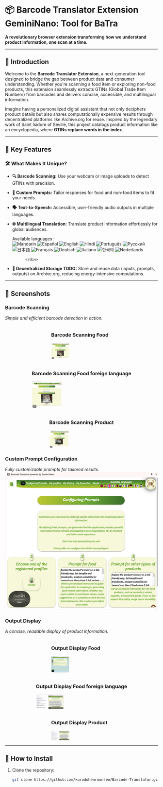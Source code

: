 # 📦 Barcode Translator Extension GeminiNano: Tool for BaTra  
**A revolutionary browser extension transforming how we understand product information, one scan at a time.**  

---

## 🌟 Introduction  

Welcome to the **Barcode Translator Extension**, a next-generation tool designed to bridge the gap between product data and consumer understanding. Whether you're scanning a food item or exploring non-food products, this extension seamlessly extracts GTINs (Global Trade Item Numbers) from barcodes and delivers concise, accessible, and multilingual information.  

Imagine having a personalized digital assistant that not only deciphers product details but also shares computationally expensive results through decentralized platforms like Archive.org for reuse. Inspired by the legendary work of Saint Isidore of Seville, this project catalogs product information like an encyclopedia, where **GTINs replace words in the index**.  

---

## 🎯 Key Features  

### 🛠 **What Makes It Unique?**
- **🔍 Barcode Scanning:** Use your webcam or image uploads to detect GTINs with precision.  
- **📝 Custom Prompts:** Tailor responses for food and non-food items to fit your needs.  
- **🗣️ Text-to-Speech:** Accessible, user-friendly audio outputs in multiple languages.  
- **🌐 Multilingual Translation:** Translate product information effortlessly for global audiences.  
          <div id="languages">
              Available languages : <br>
              <img class="languageFlag" src="/languages/images/zh-CNP.svg" id="zh-CNP" alt="Mandarin" style="width:20px">
              <img class="languageFlag" src="/languages/images/es-ES.svg" id="es-ES" alt="Español" style="width:20px">
              <img class="languageFlag" src="/languages/images/en-US.svg" id="en-US" alt="English" style="width:20px">
              <img class="languageFlag" src="/languages/images/hi-IN.svg" id="hi-IN" alt="Hindi" style="width:20px">
              <img class="languageFlag" src="/languages/images/pt-BR.svg" id="pt-BR" alt="Português" style="width:20px">
              <img class="languageFlag" src="/languages/images/ru-RU.svg" id="ru-RU" alt="Русский" style="width:20px">
              <img class="languageFlag" src="/languages/images/ja-JP.svg" id="ja-JP" alt="日本語" style="width:20px">
              <img class="languageFlag" src="/languages/images/fr-FR.svg" id="fr-FR" alt="Français" style="width:20px">
              <img class="languageFlag" src="/languages/images/de-DE.svg" id="de-DE" alt="Deutsch" style="width:20px">
              <img class="languageFlag" src="/languages/images/it-IT.svg" id="it-IT" alt="Italiano" style="width:20px">
              <img class="languageFlag" src="/languages/images/ko-KR.svg" id="ko-KR" alt="한국의" style="width:20px">
              <img class="languageFlag" src="/languages/images/nl-NL.svg" id="nl-NL" alt="Nederlands" style="width:20px">

            </div>
- **📂 Decentralized Storage TODO:** Store and reuse data (inputs, prompts, outputs) on Archive.org, reducing energy-intensive computations.  

---

## 📸 Screenshots  

### Barcode Scanning  
_Simple and efficient barcode detection in action._  
<div style="display: flex; justify-content: center; gap: 10px; flex-wrap: wrap;">
    <div>
        <h3>Barcode Scanning Food</h3>
        <img src="screenshots/scan_food.png" alt="Barcode Scanning Food Screenshot" style="width: 30%; max-width: 200px;">
    </div>
    <div>
        <h3>Barcode Scanning Food foreign language</h3>
        <img src="screenshots/scan_food_japanese.png" alt="Barcode Scanning Food foreign language Screenshot" style="width: 30%; max-width: 200px;">
    </div>
    <div>
        <h3>Barcode Scanning Product</h3>
        <img src="screenshots/scan_product.png" alt="Barcode Scanning Product Screenshot" style="width: 30%; max-width: 200px;">
    </div>
    
</div>

### Custom Prompt Configuration  
_Fully customizable prompts for tailored results._  
![Custom Prompt Screenshot](screenshots/prompt_config.png) 

### Output Display  
_A concise, readable display of product information._  

<div style="display: flex; justify-content: center; gap: 10px; flex-wrap: wrap;">
    <div>
        <h3>Output Display Food</h3>
        <img src="screenshots/result_food.png" alt="Output Display Food Screenshot" style="width: 30%; max-width: 200px;">
   </div>
    <div>
        <h3>Output Display Food foreign language</h3>
     <img src="screenshots/result_unknown_food_japanese.png" alt="Output Display Food foreign language Screenshot" style="width: 30%; max-width: 200px;">
    </div>
   <div>
        <h3>Output Display Product</h3>
        <img src="screenshots/result_unknown_product.png" alt="Output Display Product Screenshot" style="width: 30%; max-width: 200px;">
    </div>
    
</div>


---

## 🚀 How to Install  

1. Clone the repository:  
   ```bash
   git clone https://github.com/kurodohenroonsen/Barcode-Translator.git
